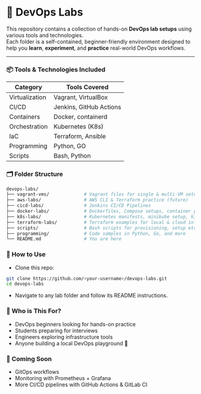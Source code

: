 # 🧪 DevOps Labs

This repository contains a collection of hands-on **DevOps lab setups** using various tools and technologies.  
Each folder is a self-contained, beginner-friendly environment designed to help you **learn**, **experiment**, and **practice** real-world DevOps workflows.

---

### 📦 Tools & Technologies Included

| Category        | Tools Covered                                   |
|-----------------|-------------------------------------------------|
| Virtualization  | Vagrant, VirtualBox                             |
| CI/CD           | Jenkins, GitHub Actions                         |
| Containers      | Docker, containerd                              |
| Orchestration   | Kubernetes (K8s)                                |
| IaC             | Terraform, Ansible                              |
| Programming     | Python, GO                                      |
| Scripts         | Bash, Python                                    |


### 🗂️ Folder Structure

```bash
devops-labs/
├── vagrant-vms/             # Vagrant files for single & multi-VM setups
├── aws-labs/                # AWS CLI & Terraform practice (future)
├── cicd-labs/               # Jenkins CI/CD Pipelines
├── docker-labs/             # Dockerfiles, Compose setups, container practice
├── k8s-labs/                # Kubernetes manifests, minikube setup, k3s
├── terraform-labs/          # Terraform examples for local & cloud infra
├── scripts/                 # Bash scripts for provisioning, setup etc.
├── programming/             # Code samples in Python, Go, and more
└── README.md                # You are here
```

### 🚀 How to Use

- Clone this repo:
```sh
git clone https://github.com/<your-username>/devops-labs.git
cd devops-labs
```
- Navigate to any lab folder and follow its README instructions.


### 🎯 Who is This For?
- DevOps beginners looking for hands-on practice
- Students preparing for interviews
- Engineers exploring infrastructure tools
- Anyone building a local DevOps playground 🧪


### 📌 Coming Soon
- GitOps workflows
- Monitoring with Prometheus + Grafana
- More CI/CD pipelines with GitHub Actions & GitLab CI

